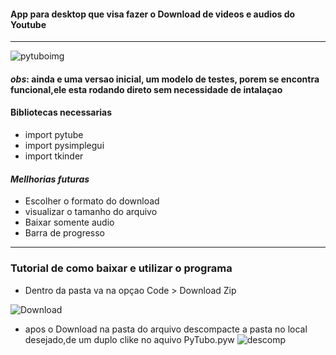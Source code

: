 
#### App para desktop que visa fazer o Download de videos e audios do Youtube

_____

![pytuboimg](https://user-images.githubusercontent.com/42377719/143227817-ab33e3ae-0ae4-496b-b13e-2c4251ced85e.png)

#### *obs*: ainda e uma versao inicial, um modelo de testes, porem se encontra funcional,ele esta rodando direto sem necessidade de intalaçao
#### Bibliotecas necessarias 
* import pytube
* import pysimplegui
* import tkinder

####   *Mellhorias futuras*

* Escolher o formato do download
* visualizar o tamanho do arquivo
* Baixar somente audio
* Barra de progresso

____
### Tutorial  de como baixar e utilizar o programa

* Dentro da pasta va na opçao   Code > Download Zip
 
![Download](https://user-images.githubusercontent.com/42377719/143235683-4c8f1a8d-3374-47f3-8916-cca4938ddcfd.png)


* apos o Download  na pasta do arquivo descompacte a pasta no local desejado,de um duplo clike no aquivo PyTubo.pyw
![descomp](https://user-images.githubusercontent.com/42377719/143236317-26774758-b290-43b4-b68e-09bf87405821.png)




